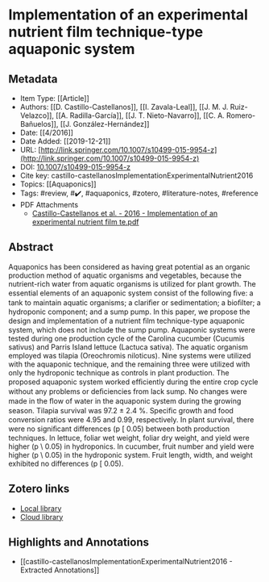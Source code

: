 # Implementation of an experimental nutrient film technique-type aquaponic system

## Metadata

* Item Type: [[Article]]
* Authors: [[D. Castillo-Castellanos]], [[I. Zavala-Leal]], [[J. M. J. Ruiz-Velazco]], [[A. Radilla-García]], [[J. T. Nieto-Navarro]], [[C. A. Romero-Bañuelos]], [[J. González-Hernández]]
* Date: [[4/2016]]
* Date Added: [[2019-12-21]]
* URL: [http://link.springer.com/10.1007/s10499-015-9954-z](http://link.springer.com/10.1007/s10499-015-9954-z)
* DOI: [10.1007/s10499-015-9954-z](https://doi.org/10.1007/s10499-015-9954-z)
* Cite key: castillo-castellanosImplementationExperimentalNutrient2016
* Topics: [[Aquaponics]]
* Tags: #review, #✔️, #aquaponics, #zotero, #literature-notes, #reference
* PDF Attachments
	- [Castillo-Castellanos et al. - 2016 - Implementation of an experimental nutrient film te.pdf](zotero://open-pdf/library/items/HRWX5YY7)

## Abstract

Aquaponics has been considered as having great potential as an organic production method of aquatic organisms and vegetables, because the nutrient-rich water from aquatic organisms is utilized for plant growth. The essential elements of an aquaponic system consist of the following ﬁve: a tank to maintain aquatic organisms; a clariﬁer or sedimentation; a bioﬁlter; a hydroponic component; and a sump pump. In this paper, we propose the design and implementation of a nutrient ﬁlm technique-type aquaponic system, which does not include the sump pump. Aquaponic systems were tested during one production cycle of the Carolina cucumber (Cucumis sativus) and Parris Island lettuce (Lactuca sativa). The aquatic organism employed was tilapia (Oreochromis niloticus). Nine systems were utilized with the aquaponic technique, and the remaining three were utilized with only the hydroponic technique as controls in plant production. The proposed aquaponic system worked efﬁciently during the entire crop cycle without any problems or deﬁciencies from lack sump. No changes were made in the ﬂow of water in the aquaponic system during the growing season. Tilapia survival was 97.2 ± 2.4 %. Speciﬁc growth and food conversion ratios were 4.95 and 0.99, respectively. In plant survival, there were no signiﬁcant differences (p [ 0.05) between both production techniques. In lettuce, foliar wet weight, foliar dry weight, and yield were higher (p \ 0.05) in hydroponics. In cucumber, fruit number and yield were higher (p \ 0.05) in the hydroponic system. Fruit length, width, and weight exhibited no differences (p [ 0.05).


##  Zotero links
* [Local library](zotero://select/items/1_3PNWV7N2)
* [Cloud library](http://zotero.org/users/5448669/items/3PNWV7N2)

## Highlights and Annotations

- [[castillo-castellanosImplementationExperimentalNutrient2016 - Extracted Annotations]]